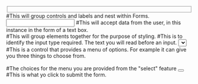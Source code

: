 <fieldset></fieldset> #This will group controls and labels and nest within Forms.
<input type="" name=""> #This will accept data from the user, in this instance in the form of a text box.
<div></div> #This will group elements together for the purpose of styling.
<label></label> #This is to identify the input type required. The text you will read before an input.
<select></select> #This is a control that provides a menu of options. For example it can give you three things to choose from.
<option></option> #The choices for the menu you are provided from the "select" feature
<button></button> #This is what yo click to submit the form.